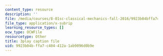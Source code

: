 ```yaml
---
content_type: resource
description: ''
file: /media/courses/8-01sc-classical-mechanics-fall-2016/9923b04bffa7c404412a1ab9096d0b9e_xZn4l1TSvPQ.srt
file_type: application/x-subrip
learning_resource_types: []
ocw_type: OCWFile
resourcetype: Other
title: 3play caption file
uid: 9923b04b-ffa7-c404-412a-1ab9096d0b9e
---
```

